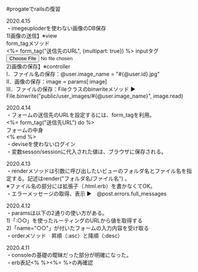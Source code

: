 #progateでrailsの復習

2020.4.15<br>
・imegeuploderを使わない画像のDB保存<br>
1)画像の送信】※view<br>
form_tagメソッド<br>
<%= form_tag("送信先のURL", {multipart: true}) %>
inputタグ<br>
<input name="image" type="file"><br>
2)画像の保存】※controller<br>
Ⅰ．ファイル名の保存：@user.image_name = "#{@user.id}.jpg"<br>
Ⅱ．画像の保存：image = params[:image]<br>
Ⅲ．ファイルの保存：Fileクラスのbinwriteメソッド ▶︎ File.binwrite("public/user_images/#{@user.image_name}", image.read)<br>
 

2020.4.14<br>
・フォームの送信先のURLを設定するには、form_tagを利用。<br>
 <%= form_tag("送信先URL") do %><br>
  フォームの中身<br>
 <% end %><br>
・deviseを使わないログイン<br>
・変数sesson/sessionに代入された値は、ブラウザに保存される。<br>

2020.4.13<br>
・renderメソッドは引数に呼び出したいビューのフォルダ名とファイル名を指定する。記述はrender("フォルダ名/ファイル名") 。<br>
 ※ファイル名の部分には拡張子（.html.erb）を書かなくてOK。<br>
・エラーメッセージの取得、表示 ▶︎　@post.errors.full_messages
 

2020.4.12<br>
・paramsは以下の2通りの使い方がある。<br>
 1)「:○○」を使ったルーティングのURLから値を取得する<br>
 2)「name="○○"」が付いたフォームの入力内容を受け取る<br>
・orderメソッド　昇順（:asc）と降順（:desc）

2020.4.11<br>
・consoleの基礎の曖昧だった部分が明確になった。<br>
・erb表記<% %><%= %>の再確認